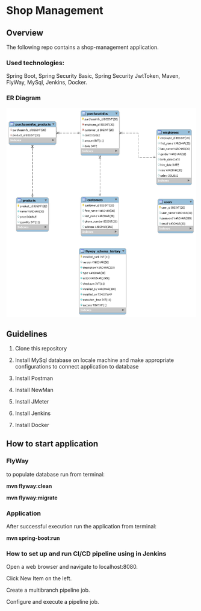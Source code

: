 # Shop Management

## Overview

The following repo contains a shop-management application.

### Used technologies:

   Spring Boot, Spring Security Basic, Spring Security JwtToken, Maven, FlyWay, MySql, Jenkins, Docker.

### ER Diagram

![img_1.png](img_1.png)

## Guidelines

1. Clone this repository

2. Install MySql database on locale machine and make appropriate configurations to connect application to database

3. Install Postman

4. Install NewMan

5. Install JMeter

6. Install Jenkins

7. Install Docker


## How to start application

### FlyWay

to populate database run from terminal:

**mvn flyway:clean**

**mvn flyway:migrate**

### Application

After successful execution run the application from terminal:

**mvn spring-boot:run**

### How to set up and run CI/CD pipeline using in Jenkins

Open a web browser and navigate to localhost:8080.

Click New Item on the left.

Create a multibranch pipeline job.

Configure and execute a pipeline job.
